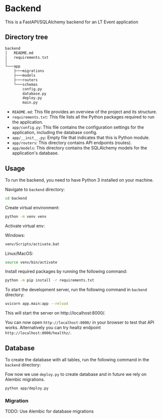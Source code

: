 # Backend

This is a FastAPI/SQLAlchemy backend for an LT Event application

## Directory tree

```bash
backend
│   README.md
│   requirements.txt
│
└───app
    ├───migrations
    ├───models
    ├───routers
    └───schemas
        config.py
        database.py
        deploy.py
        main.py
```

- `README.md`: This file provides an overview of the project and its structure.
- `requirements.txt`: This file lists all the Python packages required to run the application.
- `app/config.py`: This file contains the configuration settings for the application, including the database config.
- `app/__init__.py`: Empty file that indicates that this is Python module.
- `app/routers`: This directory contains API endpoints (routes).
- `app/models`: This directory contains the SQLAlchemy models for the application's database.

## Usage

To run the backend, you need to have Python 3 installed on your machine.

Navigate to `backend` directory:

```bash
cd backend
```

Create virtual environment:

```bash
python -m venv venv
```

Activate virtual env:

Windows:

```bash
venv/Scripts/activate.bat
```

Linux/MacOS:

```bash
source venv/bin/activate
```

Install required packages by running the following command:

```bash
python -m pip install -r requirements.txt
```

To start the development server, run the following command in `backend` directory:

```bash
uvicorn app.main:app --reload
```

This will start the server on http://localhost:8000/.

You can now open `http://localhost:8000/` in your browser to test that API works. Alternatively you can try healtz endpoint `http://localhost:8000/healthz/`.

## Database

To create the database with all tables, run the following command in the `backend` directory:

Fow now we use `deploy.py` to create database and in future we rely on Alembic migrations.

```bash
python app/deploy.py
```

### Migration

TODO: Use Alembic for database migrations
